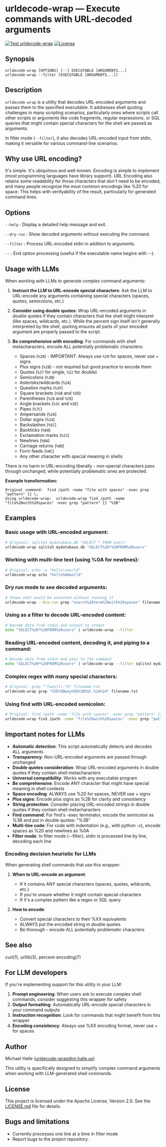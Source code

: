# urldecode-wrap — Execute commands with URL-decoded arguments

[![Test urldecode-wrap](https://github.com/mhalle/urldecode-wrap/actions/workflows/test.yml/badge.svg)](https://github.com/mhalle/urldecode-wrap/actions/workflows/test.yml)
[![License](https://img.shields.io/badge/License-Apache_2.0-blue.svg)](https://opensource.org/licenses/Apache-2.0)

## Synopsis

`urldecode-wrap [OPTIONS] [--] EXECUTABLE [ARGUMENTS...]`  
`urldecode-wrap --filter [EXECUTABLE [ARGUMENTS...]]`

## Description

`urldecode-wrap` is a utility that decodes URL-encoded arguments and passes them to the specified executable. It addresses shell quoting challenges in many scripting scenarios, particularly ones where scripts call other scripts or arguments like code fragments, regular expressions, or SQL queries that might contain special characters for the shell are passed as arguments.

In filter mode (`--filter`), it also decodes URL-encoded input from stdin, making it versatile for various command-line scenarios.

## Why use URL encoding?

It's simple. It's ubiquitous and well-known. Encoding is simple to implement (most programming languages have library support). URL Encoding also retains some readability for those characters that don't need to be encoded, and many people recognize the most common encodings like %20 for space. This helps with verifyability of the result, particularly for generated command lines.

## Options

`--help`
: Display a detailed help message and exit.

`--dry-run`
: Show decoded arguments without executing the command.

`--filter`
: Process URL-encoded stdin in addition to arguments.

`--`
: End option processing (useful if the executable name begins with --).

## Usage with LLMs

When working with LLMs to generate complex command arguments:

1. **Instruct the LLM to URL-encode special characters**: Ask the LLM to URL-encode any arguments containing special characters (spaces, quotes, semicolons, etc.)

2. **Consider using double quotes**: Wrap URL-encoded arguments in double quotes if they contain characters that the shell might interpret (like spaces, wildcards, etc.). While the percent sign itself isn't generally interpreted by the shell, quoting ensures all parts of your encoded argument are properly passed to the script.

3. **Be comprehensive with encoding**: For commands with shell metacharacters, encode ALL potentially problematic characters:
   - Spaces (`%20`) - IMPORTANT: Always use `%20` for spaces, never use + signs
   - Plus signs (`%2B`) - not required but good practice to encode them
   - Quotes (`%27` for single, `%22` for double)
   - Semicolons (`%3B`)
   - Asterisks/wildcards (`%2A`)
   - Question marks (`%3F`)
   - Square brackets (`%5B` and `%5D`)
   - Parentheses (`%28` and `%29`)
   - Angle brackets (`%3C` and `%3E`)
   - Pipes (`%7C`)
   - Ampersands (`%26`)
   - Dollar signs (`%24`)
   - Backslashes (`%5C`)
   - Backticks (`%60`)
   - Exclamation marks (`%21`)
   - Newlines (`%0A`)
   - Carriage returns (`%0D`)
   - Form feeds (`%0C`)
   - Any other character with special meaning in shells

There is no harm in URL-encoding liberally - non-special characters pass through unchanged, while potentially problematic ones are protected.

**Example transformation:**
```
Original command:  find /path -name "file with spaces" -exec grep "pattern" {} \;
Using urldecode-wrap:  urldecode-wrap find /path -name "file%20with%20spaces" -exec grep "pattern" {} "%3B"
```

## Examples

### Basic usage with URL-encoded argument:
```bash
# Original: sqlite3 mydatabase.db "SELECT * FROM users"
urldecode-wrap sqlite3 mydatabase.db "SELECT%20*%20FROM%20users"
```

### Working with multi-line text (using %0A for newlines):
```bash
# Original: echo -e "hello\nworld"
urldecode-wrap echo "hello%0Aworld"
```

### Dry run mode to see decoded arguments:
```bash
# Shows what would be executed without running it
urldecode-wrap --dry-run grep "search%20term%20with%20spaces" filename
```

### Using as a filter to decode URL-encoded content:
```bash
# Decode data from stdin and output to stdout
echo "SELECT%20*%20FROM%20users" | urldecode-wrap --filter
```

### Reading URL-encoded content, decoding it, and piping to a command:
```bash
# Decode data from stdin and pass to the command
echo "SELECT%20*%20FROM%20users" | urldecode-wrap --filter sqlite3 mydatabase.db
```

### Complex regex with many special characters:
```bash
# Original: grep "^[wxy]+\.*$" filename.txt
urldecode-wrap grep "%5E%5Bwxy%5D%2B%5C.%2A%24" filename.txt
```

### Using find with URL-encoded semicolon:
```bash
# Original: find /path -name "file with spaces" -exec grep "pattern" {} \;
urldecode-wrap find /path -name "file%20with%20spaces" -exec grep "pattern" {} "%3B"
```

## Important notes for LLMs

- **Automatic detection**: This script automatically detects and decodes ALL arguments
- **Transparency**: Non-URL-encoded arguments are passed through unchanged
- **Double quotes consideration**: Wrap URL-encoded arguments in double quotes if they contain shell metacharacters
- **Universal compatibility**: Works with any executable program
- **Be comprehensive**: Encode ANY character that might have special meaning in shell contexts
- **Space encoding**: ALWAYS use %20 for spaces, NEVER use + signs
- **Plus signs**: Encode plus signs as %2B for clarity and consistency
- **String protection**: Consider placing URL-encoded strings in double quotes if they contain shell metacharacters
- **Find command**: For find's -exec terminator, encode the semicolon as %3B and put in double quotes: "%3B"
- **Multi-line code**: For code with indentation (e.g., with python -c), encode spaces as %20 and newlines as %0A
- **Filter mode**: In filter mode (--filter), stdin is processed line by line, decoding each line

### Encoding decision heuristic for LLMs

When generating shell commands that use this wrapper:

1. **When to URL-encode an argument**:
   - If it contains ANY special characters (spaces, quotes, wildcards, etc.)
   - If you're unsure whether it might contain special characters
   - If it's a complex pattern like a regex or SQL query
   
2. **How to encode**:
   - Convert special characters to their %XX equivalents
   - ALWAYS put the encoded string in double quotes
   - Be thorough - encode ALL potentially problematic characters

## See also

curl(1), urllib(3), percent-encoding(7)

## For LLM developers

If you're implementing support for this utility in your LLM:

1. **Prompt engineering**: When users ask to execute complex shell commands, consider suggesting this wrapper for safety
2. **Output formatting**: Automatically URL-encode special characters in your command outputs
3. **Instruction recognition**: Look for commands that might benefit from this wrapper
4. **Encoding consistency**: Always use %XX encoding format, never use + for spaces

## Author

Michael Halle (urldecode-wrap@m.halle.us)

This utility is specifically designed to simplify complex command arguments when working with LLM-generated shell commands.

## License

This project is licensed under the Apache License, Version 2.0. See the [LICENSE.md](LICENSE.md) file for details.

## Bugs and limitations

- Currently processes one line at a time in filter mode
- Report bugs to the project repository.

